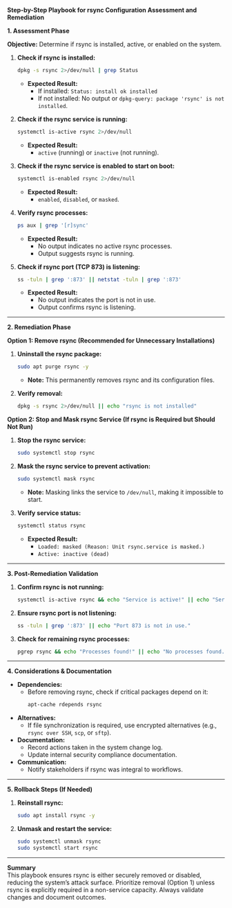 **Step-by-Step Playbook for rsync Configuration Assessment and Remediation**

**1. Assessment Phase**

**Objective:** Determine if rsync is installed, active, or enabled on the system.

1. **Check if rsync is installed:**
   ```bash
   dpkg -s rsync 2>/dev/null | grep Status
   ```
   - **Expected Result:** 
     - If installed: `Status: install ok installed`
     - If not installed: No output or `dpkg-query: package 'rsync' is not installed`.

2. **Check if the rsync service is running:**
   ```bash
   systemctl is-active rsync 2>/dev/null
   ```
   - **Expected Result:** 
     - `active` (running) or `inactive` (not running).

3. **Check if the rsync service is enabled to start on boot:**
   ```bash
   systemctl is-enabled rsync 2>/dev/null
   ```
   - **Expected Result:** 
     - `enabled`, `disabled`, or `masked`.

4. **Verify rsync processes:**
   ```bash
   ps aux | grep '[r]sync'
   ```
   - **Expected Result:** 
     - No output indicates no active rsync processes.
     - Output suggests rsync is running.

5. **Check if rsync port (TCP 873) is listening:**
   ```bash
   ss -tuln | grep ':873' || netstat -tuln | grep ':873'
   ```
   - **Expected Result:** 
     - No output indicates the port is not in use.
     - Output confirms rsync is listening.

---

**2. Remediation Phase**

**Option 1: Remove rsync (Recommended for Unnecessary Installations)**

1. **Uninstall the rsync package:**
   ```bash
   sudo apt purge rsync -y
   ```
   - **Note:** This permanently removes rsync and its configuration files.

2. **Verify removal:**
   ```bash
   dpkg -s rsync 2>/dev/null || echo "rsync is not installed"
   ```

**Option 2: Stop and Mask rsync Service (If rsync is Required but Should Not Run)**

1. **Stop the rsync service:**
   ```bash
   sudo systemctl stop rsync
   ```

2. **Mask the rsync service to prevent activation:**
   ```bash
   sudo systemctl mask rsync
   ```
   - **Note:** Masking links the service to `/dev/null`, making it impossible to start.

3. **Verify service status:**
   ```bash
   systemctl status rsync
   ```
   - **Expected Result:** 
     - `Loaded: masked (Reason: Unit rsync.service is masked.)`
     - `Active: inactive (dead)`

---

**3. Post-Remediation Validation**

1. **Confirm rsync is not running:**
   ```bash
   systemctl is-active rsync && echo "Service is active!" || echo "Service is inactive."
   ```

2. **Ensure rsync port is not listening:**
   ```bash
   ss -tuln | grep ':873' || echo "Port 873 is not in use."
   ```

3. **Check for remaining rsync processes:**
   ```bash
   pgrep rsync && echo "Processes found!" || echo "No processes found."
   ```

---

**4. Considerations & Documentation**

- **Dependencies:** 
  - Before removing rsync, check if critical packages depend on it:
    ```bash
    apt-cache rdepends rsync
    ```
- **Alternatives:** 
  - If file synchronization is required, use encrypted alternatives (e.g., `rsync over SSH`, `scp`, or `sftp`).
- **Documentation:** 
  - Record actions taken in the system change log.
  - Update internal security compliance documentation.
- **Communication:** 
  - Notify stakeholders if rsync was integral to workflows.

---

**5. Rollback Steps (If Needed)**

1. **Reinstall rsync:**
   ```bash
   sudo apt install rsync -y
   ```

2. **Unmask and restart the service:**
   ```bash
   sudo systemctl unmask rsync
   sudo systemctl start rsync
   ```

---

**Summary**  
This playbook ensures rsync is either securely removed or disabled, reducing the system’s attack surface. Prioritize removal (Option 1) unless rsync is explicitly required in a non-service capacity. Always validate changes and document outcomes.